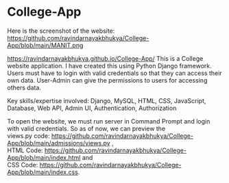 # College-App
Here is the screenshot of the website: https://github.com/ravindarnayakbhukya/College-App/blob/main/MANIT.png

https://ravindarnayakbhukya.github.io/College-App/ 
This is a College website application. I have created this using Python Django framework. Users must have to login with valid credentials so that they can access their own data. User-Admin can give the permissions to users for accessing others data.

Key skills/expertise involved: Django, MySQL, HTML, CSS, JavaScript, Database, Web API, Admin UI, Authentication, Authorization

To open the website, we must run server in Command Prompt and login  with valid credentials. So as of now, we can preview the                     
views.py code: https://github.com/ravindarnayakbhukya/College-App/blob/main/admissions/views.py ,                 
HTML Code: https://github.com/ravindarnayakbhukya/College-App/blob/main/index.html and                  
CSS Code: https://github.com/ravindarnayakbhukya/College-App/blob/main/index.css.
